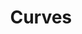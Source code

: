 ---
layout: page
title: Curves
description: A small app for playing with sinusoidal curves and tweaking them to gain an intuition into their properties
img: assets/img/curves.png
redirect: https://github.com/wjalal/1-1_mid-project_igraphics-curves
importance: 9
category: Fun
---